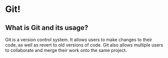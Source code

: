 # Git!

## What is Git and its usage?

Git is a version control system. It allows users to make changes to their code, as well as revert to old versions of code. Git also allows multiple users to collaborate and merge their work onto the same project.
